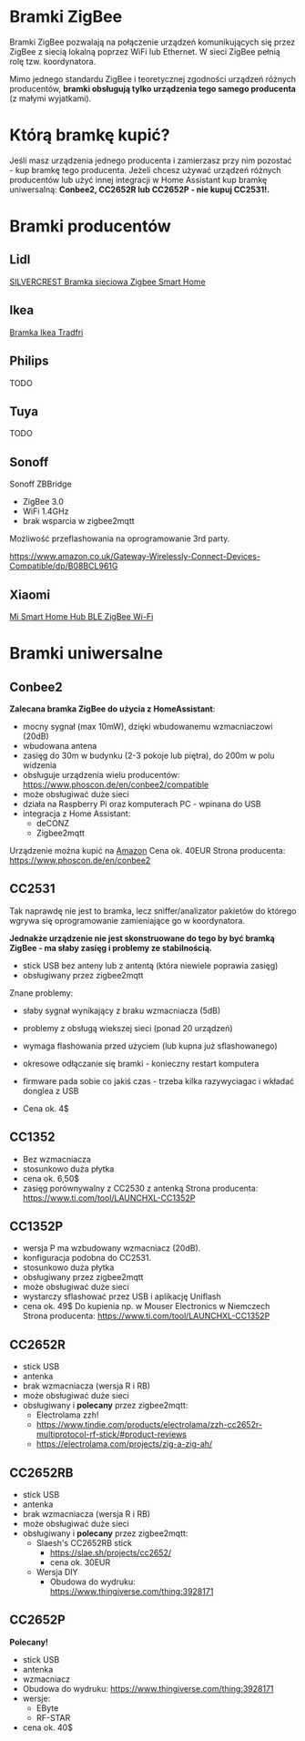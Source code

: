 # Bramki ZigBee

Bramki ZigBee pozwalają na połączenie urządzeń komunikujących się przez ZigBee z siecią lokalną poprzez WiFi lub Ethernet. W sieci ZigBee pełnią rolę tzw. koordynatora.

Mimo jednego standardu ZigBee i teoretycznej zgodności urządzeń różnych producentów, **bramki obsługują tylko urządzenia tego samego producenta** (z małymi wyjatkami).

# Którą bramkę kupić?
Jeśli masz urządzenia jednego producenta i zamierzasz przy nim pozostać - kup bramkę tego producenta.
Jeżeli chcesz używać urządzeń różnych producentów lub użyć innej integracji w Home Assistant kup bramkę uniwersalną: **Conbee2, CC2652R lub CC2652P  - nie kupuj CC2531!.**

# Bramki producentów
## Lidl
[SILVERCREST Bramka sieciowa Zigbee Smart Home](../producenci/Lidl/SILVERCREST%20Bramka%20sieciowa%20Zigbee%20Smart%20Home.md)


## Ikea
[Bramka Ikea Tradfri](../producenci/Ikea/Bramka%20Ikea%20Tradfri.md)

## Philips
TODO

## Tuya
TODO

## Sonoff
Sonoff ZBBridge
* ZigBee 3.0
* WiFi 1.4GHz
* brak wsparcia w zigbee2mqtt

Możliwość przeflashowania na oprogramowanie 3rd party.

https://www.amazon.co.uk/Gateway-Wirelessly-Connect-Devices-Compatible/dp/B08BCL961G


## Xiaomi
[Mi Smart Home Hub BLE ZigBee Wi-Fi](../producenci/Xiaomi/Mi%20Smart%20Home%20Hub%20BLE%20ZigBee%20Wi-Fi.md)


# Bramki uniwersalne
## Conbee2
**Zalecana bramka ZigBee do użycia z HomeAssistant**:
* mocny sygnał (max 10mW), dzięki wbudowanemu wzmacniaczowi (20dB)
* wbudowana antena
* zasięg do 30m w budynku (2-3 pokoje lub piętra), do 200m w polu widzenia
* obsługuje urządzenia wielu producentów: https://www.phoscon.de/en/conbee2/compatible
* może obsługiwać duże sieci
* działa na Raspberry Pi oraz komputerach PC - wpinana do USB
* integracja z Home Assistant:
	* deCONZ
	* Zigbee2mqtt

Urządzenie można kupić na [Amazon](https://www.phoscon.de/en/conbee2?buy=1#buy) 
Cena ok. 40EUR
Strona producenta: https://www.phoscon.de/en/conbee2


## CC2531
Tak naprawdę nie jest to bramka, lecz sniffer/analizator pakietów do którego wgrywa się oprogramowanie zamieniające go w koordynatora.

**Jednakże urządzenie nie jest skonstruowane do tego by być bramką ZigBee - ma słaby zasięg i problemy ze stabilnością.**

* stick USB bez anteny lub z antentą (która niewiele poprawia zasięg)
* obsługiwany przez zigbee2mqtt

Znane problemy:
* słaby sygnał wynikający z braku wzmacniacza (5dB)
* problemy z obsługą wiekszej sieci (ponad 20 urządzeń)
* wymaga flashowania przed użyciem (lub kupna już sflashowanego)
* okresowe odłączanie się bramki - konieczny restart komputera
* firmware pada sobie co jakiś czas - trzeba kilka razywyciagac i wkładać donglea z USB

* Cena ok. 4$


## CC1352
* Bez wzmacniacza
* stosunkowo duża płytka
* cena ok. 6,50$
* zasięg porównywalny z CC2530 z antenką
Strona producenta: https://www.ti.com/tool/LAUNCHXL-CC1352P

## CC1352P
* wersja P ma wzbudowany wzmacniacz (20dB).
* konfiguracja podobna do CC2531.
* stosunkowo duża płytka
* obsługiwany przez zigbee2mqtt
* może obsługiwać duże sieci
* wystarczy sflashować przez USB i aplikację Uniflash
* cena ok. 49$
Do kupienia np. w Mouser Electronics w Niemczech
Strona producenta: https://www.ti.com/tool/LAUNCHXL-CC1352P

## CC2652R
* stick USB 
* antenka
* brak wzmacniacza (wersja R i RB)
* może obsługiwać duże sieci
* obsługiwany i **polecany** przez zigbee2mqtt:
	* Electrolama zzh!
	* https://www.tindie.com/products/electrolama/zzh-cc2652r-multiprotocol-rf-stick/#product-reviews
	* https://electrolama.com/projects/zig-a-zig-ah/

## CC2652RB
* stick USB 
* antenka
* brak wzmacniacza (wersja R i RB)
* może obsługiwać duże sieci
* obsługiwany i **polecany** przez zigbee2mqtt: 
	* Slaesh's CC2652RB stick
		* https://slae.sh/projects/cc2652/
		* cena ok. 30EUR
	* Wersja DIY
		* Obudowa do wydruku: https://www.thingiverse.com/thing:3928171

## CC2652P
**Polecany!**
* stick USB 
* antenka
* wzmacniacz
* Obudowa do wydruku: https://www.thingiverse.com/thing:3928171
* wersje:
	* EByte
	* RF-STAR
* cena ok. 40$

